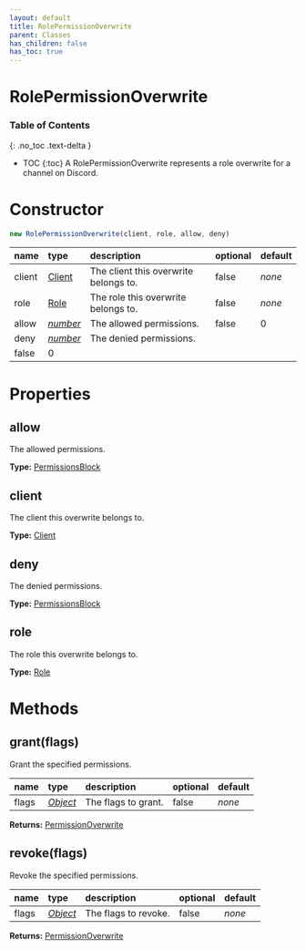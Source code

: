 ```yaml
---
layout: default
title: RolePermissionOverwrite
parent: Classes
has_children: false
has_toc: true
---
```


# RolePermissionOverwrite
### Table of Contents
{: .no_toc .text-delta }

- TOC
{:toc}
A RolePermissionOverwrite represents a role
overwrite for a channel on Discord.
# Constructor
```js
new RolePermissionOverwrite(client, role, allow, deny)
```

| name | type | description | optional | default |
|:-----|:-----|:------------|:---------|:--------|
| client | [Client](/classes/Client) | The client this overwrite belongs to. | false | *none* |
| role | [Role](/classes/Role) | The role this overwrite belongs to. | false | *none* |
| allow | *[number](https://developer.mozilla.org/en-US/docs/Web/JavaScript/Reference/Global_Objects/number)* | The allowed permissions. | false | 0 |
| deny | *[number](https://developer.mozilla.org/en-US/docs/Web/JavaScript/Reference/Global_Objects/number)* | The denied permissions.
 | false | 0 |

# Properties
## allow
The allowed permissions.

**Type:** [PermissionsBlock](/classes/PermissionsBlock)

## client
The client this overwrite belongs to.

**Type:** [Client](/classes/Client)

## deny
The denied permissions.

**Type:** [PermissionsBlock](/classes/PermissionsBlock)

## role
The role this overwrite belongs to.

**Type:** [Role](/classes/Role)

# Methods
## grant(flags)
Grant the specified permissions.

| name | type | description | optional | default |
|:-----|:-----|:------------|:---------|:--------|
| flags | *[Object](https://developer.mozilla.org/en-US/docs/Web/JavaScript/Reference/Global_Objects/Object)* | The flags to grant. | false | *none* |

**Returns:** [PermissionOverwrite](/classes/PermissionOverwrite)

## revoke(flags)
Revoke the specified permissions.

| name | type | description | optional | default |
|:-----|:-----|:------------|:---------|:--------|
| flags | *[Object](https://developer.mozilla.org/en-US/docs/Web/JavaScript/Reference/Global_Objects/Object)* | The flags to revoke. | false | *none* |

**Returns:** [PermissionOverwrite](/classes/PermissionOverwrite)

